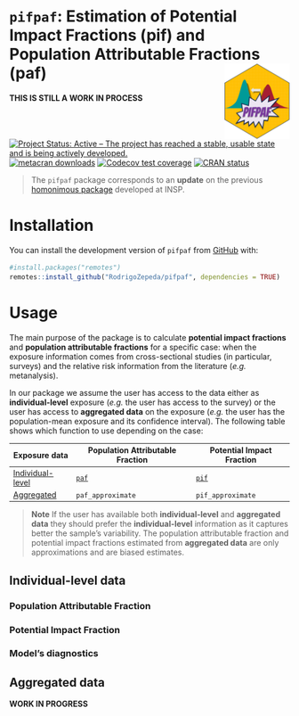 
<!-- README.md is generated from README.Rmd. Please edit that file -->

# `pifpaf`: Estimation of Potential Impact Fractions (pif) and Population Attributable Fractions (paf) <img src="man/figures/logo.png"  style="float:right; height:135px;" alt="" />

**THIS IS STILL A WORK IN PROCESS**

<!-- badges: start -->

[![Project Status: Active – The project has reached a stable, usable
state and is being actively
developed.](https://www.repostatus.org/badges/latest/wip.svg)](https://www.repostatus.org/#wip)
[![metacran
downloads](https://cranlogs.r-pkg.org/badges/last-week/pifpaf)](https://cran.r-project.org/package=pifpaf)
[![Codecov test
coverage](https://codecov.io/gh/RodrigoZepeda/pifpaf/branch/main/graph/badge.svg)](https://app.codecov.io/gh/RodrigoZepeda/pifpaf?branch=main)
[![CRAN
status](https://www.r-pkg.org/badges/version/pifpaf)](https://CRAN.R-project.org/package=pifpaf)
<!-- badges: end -->

> The `pifpaf` package corresponds to an **update** on the previous
> [homonimous package](https://github.com/INSP-RH/pifpaf) developed at
> INSP.

# Installation

You can install the development version of `pifpaf` from
[GitHub](https://github.com/pifpaf) with:

``` r
#install.packages("remotes")
remotes::install_github("RodrigoZepeda/pifpaf", dependencies = TRUE)
```

# Usage

The main purpose of the package is to calculate **potential impact
fractions** and **population attributable fractions** for a specific
case: when the exposure information comes from cross-sectional studies
(in particular, surveys) and the relative risk information from the
literature (*e.g.* metanalysis).

In our package we assume the user has access to the data either as
**individual-level** exposure (*e.g.* the user has access to the survey)
or the user has access to **aggregated data** on the exposure (*e.g.*
the user has the population-mean exposure and its confidence interval).
The following table shows which function to use depending on the case:

| **Exposure data**                          | Population Attributable Fraction           | Potential Impact Fraction           |
|--------------------------------------------|--------------------------------------------|-------------------------------------|
| [Individual-level](#individual-level-data) | [`paf`](#population-attributable-fraction) | [`pif`](#potential-impact-fraction) |
| [Aggregated](#aggregated-data)             | `paf_approximate`                          | `pif_approximate`                   |

> **Note** If the user has available both **individual-level** and
> **aggregated data** they should prefer the **individual-level**
> information as it captures better the sample’s variability. The
> population attributable fraction and potential impact fractions
> estimated from **aggregated data** are only approximations and are
> biased estimates.

## Individual-level data

### Population Attributable Fraction

### Potential Impact Fraction

### Model’s diagnostics

## Aggregated data

**WORK IN PROGRESS**
